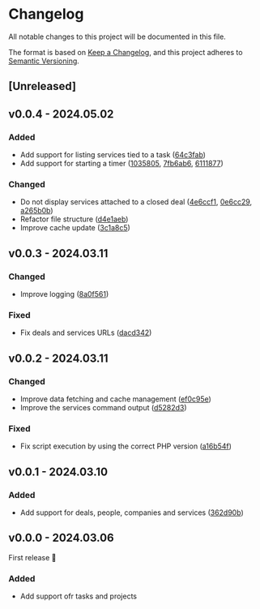 # Changelog

All notable changes to this project will be documented in this file.

The format is based on [Keep a Changelog](https://keepachangelog.com/en/1.0.0/), and this project adheres to [Semantic Versioning](https://semver.org/spec/v2.0.0.html).

## [Unreleased]

## v0.0.4 - 2024.05.02

### Added

- Add support for listing services tied to a task ([64c3fab](https://github.com/studiometa/alfred-productive-workflow/commit/64c3fab))
- Add support for starting a timer ([1035805](https://github.com/studiometa/alfred-productive-workflow/commit/1035805), [7fb6ab6](https://github.com/studiometa/alfred-productive-workflow/commit/7fb6ab6), [6111877](https://github.com/studiometa/alfred-productive-workflow/commit/6111877))

### Changed

- Do not display services attached to a closed deal ([4e6ccf1](https://github.com/studiometa/alfred-productive-workflow/commit/4e6ccf1), [0e6cc29](https://github.com/studiometa/alfred-productive-workflow/commit/0e6cc29), [a265b0b](https://github.com/studiometa/alfred-productive-workflow/commit/a265b0b))
- Refactor file structure ([d4e1aeb](https://github.com/studiometa/alfred-productive-workflow/commit/d4e1aeb))
- Improve cache update ([3c1a8c5](https://github.com/studiometa/alfred-productive-workflow/commit/3c1a8c5))

## v0.0.3 - 2024.03.11

### Changed

- Improve logging ([8a0f561](https://github.com/studiometa/alfred-productive-workflow/commit/8a0f561))

### Fixed

- Fix deals and services URLs ([dacd342](https://github.com/studiometa/alfred-productive-workflow/commit/dacd342))

## v0.0.2 - 2024.03.11

### Changed

- Improve data fetching and cache management ([ef0c95e](https://github.com/studiometa/alfred-productive-workflow/commit/ef0c95e))
- Improve the services command output ([d5282d3](https://github.com/studiometa/alfred-productive-workflow/commit/d5282d3))

### Fixed

- Fix script execution by using the correct PHP version ([a16b54f](https://github.com/studiometa/alfred-productive-workflow/commit/a16b54f))

## v0.0.1 - 2024.03.10

### Added

- Add support for deals, people, companies and services ([362d90b](https://github.com/studiometa/alfred-productive-workflow/commit/362d90b))

## v0.0.0 - 2024.03.06

First release 🎉

### Added

- Add support ofr tasks and projects
